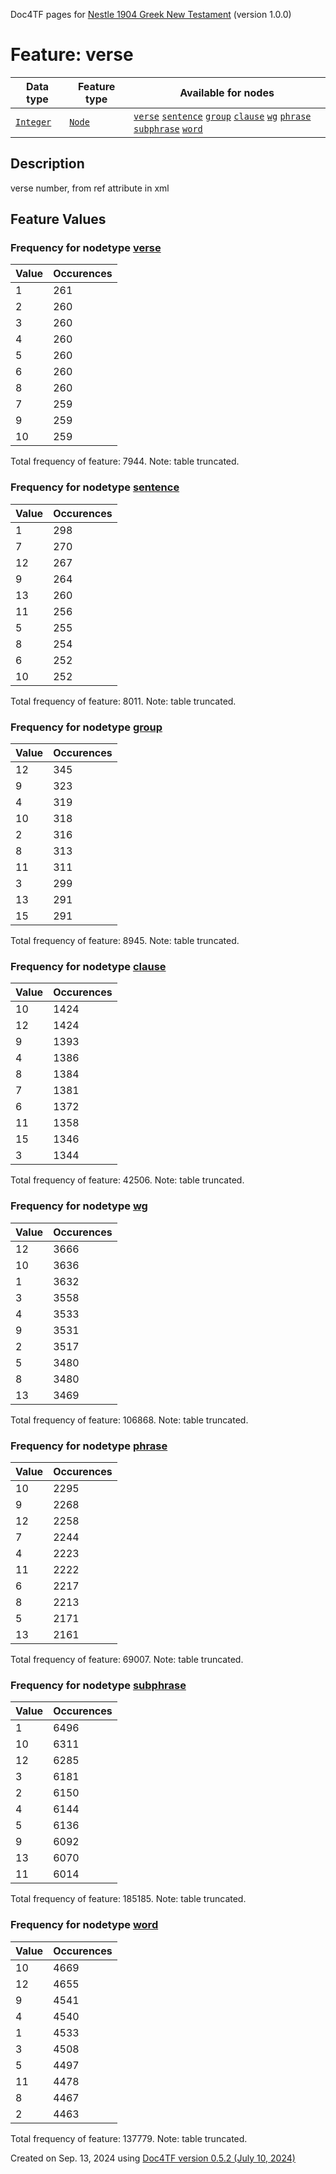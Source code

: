 Doc4TF pages for [Nestle 1904 Greek New Testament](https://github.com/saulocantanhede/tfgreek2/releases/download/1.0.0/tf-1.0.0.zip) (version 1.0.0)
# Feature: verse
Data type|Feature type|Available for nodes
---|---|---
[`Integer`](featuresbydatatype.md#integer)|[`Node`](featuresbytype.md#node)| [`verse`](featuresbynodetype.md#verse)  [`sentence`](featuresbynodetype.md#sentence)  [`group`](featuresbynodetype.md#group)  [`clause`](featuresbynodetype.md#clause)  [`wg`](featuresbynodetype.md#wg)  [`phrase`](featuresbynodetype.md#phrase)  [`subphrase`](featuresbynodetype.md#subphrase)  [`word`](featuresbynodetype.md#word) 
## Description
verse number, from ref attribute in xml
## Feature Values
### Frequency for nodetype [verse](featuresbynodetype.md#verse)
Value|Occurences
---|---
1|261
2|260
3|260
4|260
5|260
6|260
8|260
7|259
9|259
10|259

Total frequency of feature: 7944. Note: table truncated.
 ### Frequency for nodetype [sentence](featuresbynodetype.md#sentence)
Value|Occurences
---|---
1|298
7|270
12|267
9|264
13|260
11|256
5|255
8|254
6|252
10|252

Total frequency of feature: 8011. Note: table truncated.
 ### Frequency for nodetype [group](featuresbynodetype.md#group)
Value|Occurences
---|---
12|345
9|323
4|319
10|318
2|316
8|313
11|311
3|299
13|291
15|291

Total frequency of feature: 8945. Note: table truncated.
 ### Frequency for nodetype [clause](featuresbynodetype.md#clause)
Value|Occurences
---|---
10|1424
12|1424
9|1393
4|1386
8|1384
7|1381
6|1372
11|1358
15|1346
3|1344

Total frequency of feature: 42506. Note: table truncated.
 ### Frequency for nodetype [wg](featuresbynodetype.md#wg)
Value|Occurences
---|---
12|3666
10|3636
1|3632
3|3558
4|3533
9|3531
2|3517
5|3480
8|3480
13|3469

Total frequency of feature: 106868. Note: table truncated.
 ### Frequency for nodetype [phrase](featuresbynodetype.md#phrase)
Value|Occurences
---|---
10|2295
9|2268
12|2258
7|2244
4|2223
11|2222
6|2217
8|2213
5|2171
13|2161

Total frequency of feature: 69007. Note: table truncated.
 ### Frequency for nodetype [subphrase](featuresbynodetype.md#subphrase)
Value|Occurences
---|---
1|6496
10|6311
12|6285
3|6181
2|6150
4|6144
5|6136
9|6092
13|6070
11|6014

Total frequency of feature: 185185. Note: table truncated.
 ### Frequency for nodetype [word](featuresbynodetype.md#word)
Value|Occurences
---|---
10|4669
12|4655
9|4541
4|4540
1|4533
3|4508
5|4497
11|4478
8|4467
2|4463

Total frequency of feature: 137779. Note: table truncated.
  

Created on Sep. 13, 2024 using [Doc4TF version 0.5.2 (July 10, 2024)](https://github.com/tonyjurg/Doc4TF/blob/main/CreateFeatureDoc.ipynb) 